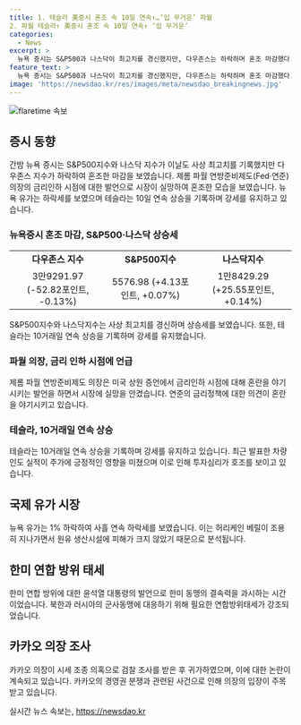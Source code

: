 ```yaml
---
title: 1. 테슬라 美증시 혼조 속 10일 연속↑…‘입 무거운’ 파월
2. 파월 테슬라↑ 美증시 혼조 속 10일 연속↑ ‘입 무거운’
categories:
  - News
excerpt: >
  뉴욕 증시는 S&P500과 나스닥이 최고치를 경신했지만, 다우존스는 하락하며 혼조 마감했다. 제롬 파월 연방준비제도(Fed) 의장이 금리 인하 시점에 대해 함구하자 시장은 실망하며 강세를 이어가는 테슬라와 뉴욕 유가의 하락세가 주목받을 전망이다. 파월은 미국 상원 증언에서 인플레이션 완화에 진전이 있다고 평가했으나, 금리인하 시점에 대해선 함구한 것으로 알려졌다. 테슬라는 10거래일 연속 상승 기록을 경신하며 강세를 지속하고 있으며, 뉴욕 유가는 1% 하락하며 사흘 연속 하락세를 보였다.
feature_text: >
  뉴욕 증시는 S&P500과 나스닥이 최고치를 경신했지만, 다우존스는 하락하며 혼조 마감했다. 제롬 파월 연방준비제도(Fed) 의장이 금리 인하 시점에 대해 함구하자 시장은 실망하며 강세를 이어가는 테슬라와 뉴욕 유가의 하락세가 주목받을 전망이다. 파월은 미국 상원 증언에서 인플레이션 완화에 진전이 있다고 평가했으나, 금리인하 시점에 대해선 함구한 것으로 알려졌다. 테슬라는 10거래일 연속 상승 기록을 경신하며 강세를 지속하고 있으며, 뉴욕 유가는 1% 하락하며 사흘 연속 하락세를 보였다.
image: 'https://newsdao.kr/res/images/meta/newsdao_breakingnews.jpg'
---
```


<p><img src="https://newsdao.kr/res/images/meta/newsdao_breakingnews.jpg" alt="flaretime 속보" /></p>

<h2 data-ke-size="size26">증시 동향</h2>

<p data-ke-size="size16">간밤 뉴욕 증시는 S&P500지수와 나스닥 지수가 이날도 사상 최고치를 기록했지만 다우존스 지수가 하락하여 혼조한 마감을 보였습니다. 제롬 파월 연방준비제도(Fed·연준) 의장의 금리인하 시점에 대한 발언으로 시장이 실망하여 혼조한 모습을 보였습니다. 뉴욕 유가는 하락세를 보였으며 테슬라는 10일 연속 상승을 기록하며 강세를 유지하고 있습니다.</p>

<h3>뉴욕증시 혼조 마감, S&P500·나스닥 상승세</h3>

<table>
  <tr>
    <td style="text-align: center; height: 17px;"><b>다우존스 지수</b></td>
    <td style="text-align: center; height: 17px;"><b>S&P500지수</b></td>
    <td style="text-align: center; height: 17px;"><b>나스닥지수</b></td>
  </tr>
  <tr>
    <td style="text-align: center; height: 17px;">3만9291.97 (-52.82포인트, -0.13%)</td>
    <td style="text-align: center; height: 17px;">5576.98 (+4.13포인트, +0.07%)</td>
    <td style="text-align: center; height: 17px;">1만8429.29 (+25.55포인트, +0.14%)</td>
  </tr>
</table>

<p data-ke-size="size16">S&P500지수와 나스닥지수는 사상 최고치를 경신하며 상승세를 보였습니다. 또한, 테슬라는 10거래일 연속 상승을 기록하며 강세를 유지했습니다.</p>

<h3>파월 의장, 금리 인하 시점에 언급</h3>

<p data-ke-size="size16">제롬 파월 연방준비제도 의장은 미국 상원 증언에서 금리인하 시점에 대해 혼란을 야기시키는 발언을 하면서 시장에 실망을 안겼습니다. 연준의 금리정책에 대한 의견이 혼란을 야기시키고 있습니다.</p>

<h3>테슬라, 10거래일 연속 상승</h3>

<p data-ke-size="size16">테슬라는 10거래일 연속 상승을 기록하며 강세를 유지하고 있습니다. 최근 발표한 차량 인도 실적이 주가에 긍정적인 영향을 미쳤으며 이로 인해 투자심리가 호조를 보이고 있습니다.</p>

<h2 data-ke-size="size26">국제 유가 시장</h2>

<p data-ke-size="size16">뉴욕 유가는 1% 하락하여 사흘 연속 하락세를 보였습니다. 이는 허리케인 베릴이 조용히 지나가면서 원유 생산시설에 피해가 크지 않았기 때문으로 분석됩니다.</p>

<h2 data-ke-size="size26">한미 연합 방위 태세</h2>

<p data-ke-size="size16">한미 연합 방위에 대한 윤석열 대통령의 발언으로 한미 동맹의 결속력을 과시하는 시간이었습니다. 북한과 러시아의 군사동맹에 대응하기 위해 필요한 연합방위태세가 강조되었습니다.</p>

<h2 data-ke-size="size26">카카오 의장 조사</h2>

<p data-ke-size="size16">카카오 의장이 시세 조종 의혹으로 검찰 조사를 받은 후 귀가하였으며, 이에 대한 논란이 계속되고 있습니다. 카카오의 경영권 분쟁과 관련된 사건으로 인해 의장의 입장이 주목받고 있습니다.</p>
실시간 뉴스 속보는, <a href="https://newsdao.kr" rel="dofollow">https://newsdao.kr</a>


